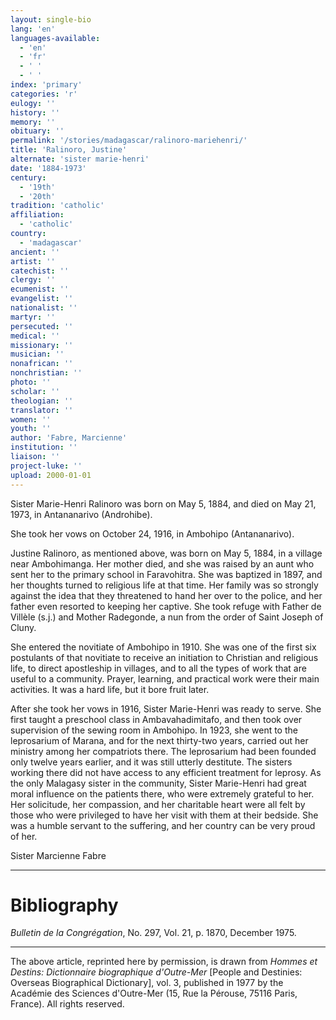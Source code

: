 ```yaml
---
layout: single-bio
lang: 'en'
languages-available:
  - 'en'
  - 'fr'
  - ' '
  - ' '
index: 'primary'
categories: 'r'
eulogy: ''
history: ''
memory: ''
obituary: ''
permalink: '/stories/madagascar/ralinoro-mariehenri/'
title: 'Ralinoro, Justine'
alternate: 'sister marie-henri'
date: '1884-1973'
century:
  - '19th'
  - '20th'
tradition: 'catholic'
affiliation:
  - 'catholic'
country:
  - 'madagascar'
ancient: ''
artist: ''
catechist: ''
clergy: ''
ecumenist: ''
evangelist: ''
nationalist: ''
martyr: ''
persecuted: ''
medical: ''
missionary: ''
musician: ''
nonafrican: ''
nonchristian: ''
photo: ''
scholar: ''
theologian: ''
translator: ''
women: ''
youth: ''
author: 'Fabre, Marcienne'
institution: ''
liaison: ''
project-luke: ''
upload: 2000-01-01
---
```



Sister Marie-Henri Ralinoro was born on May 5, 1884, and died on May 21, 1973, in Antananarivo (Androhibe).

She took her vows on October 24, 1916, in Ambohipo (Antananarivo).

Justine Ralinoro, as mentioned above, was born on May 5, 1884, in a village near Ambohimanga. Her mother died, and she was raised by an aunt who sent her to the primary school in Faravohitra. She was baptized in 1897, and her thoughts turned to religious life at that time. Her family was so strongly against the idea that they threatened to hand her over to the police, and her father even resorted to keeping her captive. She took refuge with Father de Villèle (s.j.) and Mother Radegonde, a nun from the order of Saint Joseph of Cluny.

She entered the novitiate of Ambohipo in 1910. She was one of the first six postulants of that novitiate to receive an initiation to Christian and religious life, to direct apostleship in villages, and to all the types of work that are useful to a community. Prayer, learning, and practical work were their main activities. It was a hard life, but it bore fruit later.

After she took her vows in 1916, Sister Marie-Henri was ready to serve. She first taught a preschool class in Ambavahadimitafo, and then took over supervision of the sewing room in Ambohipo. In 1923, she went to the leprosarium of Marana, and for the next thirty-two years, carried out her ministry among her compatriots there. The leprosarium had been founded only twelve years earlier, and it was still utterly destitute. The sisters working there did not have access to any efficient treatment for leprosy. As the only Malagasy sister in the community, Sister Marie-Henri had great moral influence on the patients there, who were extremely grateful to her. Her solicitude, her compassion, and her charitable heart were all felt by those who were privileged to have her visit with them at their bedside. She was a humble servant to the suffering, and her country can be very proud of her.

Sister Marcienne Fabre

---

# Bibliography

*Bulletin de la Congrégation*, No. 297, Vol. 21, p. 1870, December 1975.

---

The above article, reprinted here by permission, is drawn from *Hommes et Destins: Dictionnaire biographique d'Outre-Mer* [People and Destinies: Overseas Biographical Dictionary], vol. 3, published in 1977 by the Académie des Sciences d'Outre-Mer (15, Rue la Pérouse, 75116 Paris, France). All rights reserved.